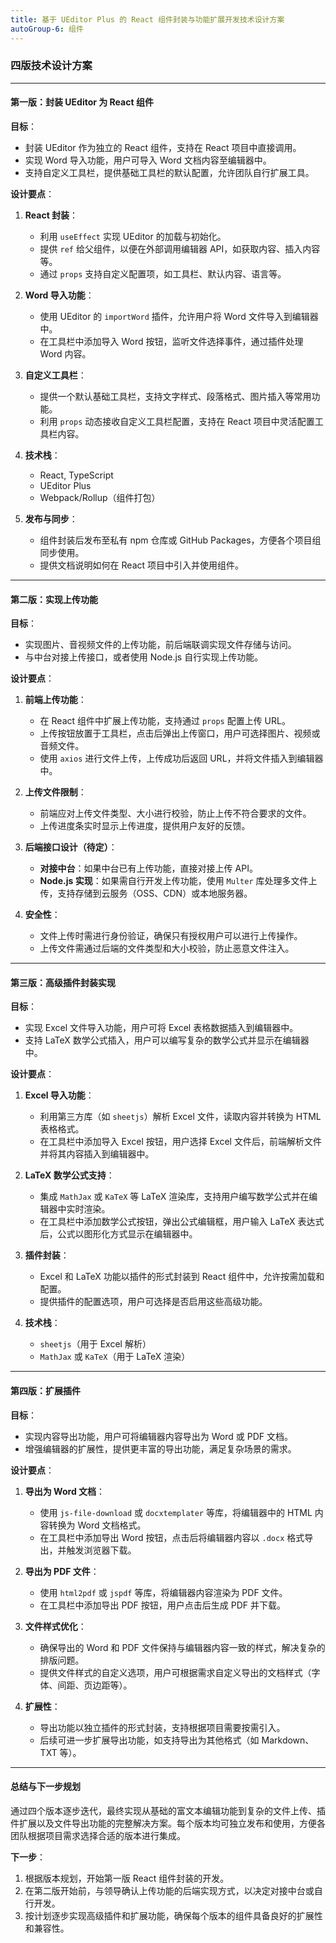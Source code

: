 ```yaml
---
title: 基于 UEditor Plus 的 React 组件封装与功能扩展开发技术设计方案
autoGroup-6: 组件
---
```


### 四版技术设计方案

---

#### **第一版：封装 UEditor 为 React 组件**

**目标**：
- 封装 UEditor 作为独立的 React 组件，支持在 React 项目中直接调用。
- 实现 Word 导入功能，用户可导入 Word 文档内容至编辑器中。
- 支持自定义工具栏，提供基础工具栏的默认配置，允许团队自行扩展工具。

**设计要点**：

1. **React 封装**：
   - 利用 `useEffect` 实现 UEditor 的加载与初始化。
   - 提供 `ref` 给父组件，以便在外部调用编辑器 API，如获取内容、插入内容等。
   - 通过 `props` 支持自定义配置项，如工具栏、默认内容、语言等。

2. **Word 导入功能**：
   - 使用 UEditor 的 `importWord` 插件，允许用户将 Word 文件导入到编辑器中。
   - 在工具栏中添加导入 Word 按钮，监听文件选择事件，通过插件处理 Word 内容。

3. **自定义工具栏**：
   - 提供一个默认基础工具栏，支持文字样式、段落格式、图片插入等常用功能。
   - 利用 `props` 动态接收自定义工具栏配置，支持在 React 项目中灵活配置工具栏内容。

4. **技术栈**：
   - React, TypeScript
   - UEditor Plus
   - Webpack/Rollup（组件打包）

5. **发布与同步**：
   - 组件封装后发布至私有 npm 仓库或 GitHub Packages，方便各个项目组同步使用。
   - 提供文档说明如何在 React 项目中引入并使用组件。

---

#### **第二版：实现上传功能**

**目标**：
- 实现图片、音视频文件的上传功能，前后端联调实现文件存储与访问。
- 与中台对接上传接口，或者使用 Node.js 自行实现上传功能。

**设计要点**：

1. **前端上传功能**：
   - 在 React 组件中扩展上传功能，支持通过 `props` 配置上传 URL。
   - 上传按钮放置于工具栏，点击后弹出上传窗口，用户可选择图片、视频或音频文件。
   - 使用 `axios` 进行文件上传，上传成功后返回 URL，并将文件插入到编辑器中。

2. **上传文件限制**：
   - 前端应对上传文件类型、大小进行校验，防止上传不符合要求的文件。
   - 上传进度条实时显示上传进度，提供用户友好的反馈。

3. **后端接口设计（待定）**：
   - **对接中台**：如果中台已有上传功能，直接对接上传 API。
   - **Node.js 实现**：如果需自行开发上传功能，使用 `Multer` 库处理多文件上传，支持存储到云服务（OSS、CDN）或本地服务器。

4. **安全性**：
   - 文件上传时需进行身份验证，确保只有授权用户可以进行上传操作。
   - 上传文件需通过后端的文件类型和大小校验，防止恶意文件注入。

---

#### **第三版：高级插件封装实现**

**目标**：
- 实现 Excel 文件导入功能，用户可将 Excel 表格数据插入到编辑器中。
- 支持 LaTeX 数学公式插入，用户可以编写复杂的数学公式并显示在编辑器中。

**设计要点**：

1. **Excel 导入功能**：
   - 利用第三方库（如 `sheetjs`）解析 Excel 文件，读取内容并转换为 HTML 表格格式。
   - 在工具栏中添加导入 Excel 按钮，用户选择 Excel 文件后，前端解析文件并将其内容插入到编辑器中。

2. **LaTeX 数学公式支持**：
   - 集成 `MathJax` 或 `KaTeX` 等 LaTeX 渲染库，支持用户编写数学公式并在编辑器中实时渲染。
   - 在工具栏中添加数学公式按钮，弹出公式编辑框，用户输入 LaTeX 表达式后，公式以图形化方式显示在编辑器中。

3. **插件封装**：
   - Excel 和 LaTeX 功能以插件的形式封装到 React 组件中，允许按需加载和配置。
   - 提供插件的配置选项，用户可选择是否启用这些高级功能。

4. **技术栈**：
   - `sheetjs`（用于 Excel 解析）
   - `MathJax` 或 `KaTeX`（用于 LaTeX 渲染）

---

#### **第四版：扩展插件**

**目标**：
- 实现内容导出功能，用户可将编辑器内容导出为 Word 或 PDF 文档。
- 增强编辑器的扩展性，提供更丰富的导出功能，满足复杂场景的需求。

**设计要点**：

1. **导出为 Word 文档**：
   - 使用 `js-file-download` 或 `docxtemplater` 等库，将编辑器中的 HTML 内容转换为 Word 文档格式。
   - 在工具栏中添加导出 Word 按钮，点击后将编辑器内容以 `.docx` 格式导出，并触发浏览器下载。

2. **导出为 PDF 文件**：
   - 使用 `html2pdf` 或 `jspdf` 等库，将编辑器内容渲染为 PDF 文件。
   - 在工具栏中添加导出 PDF 按钮，用户点击后生成 PDF 并下载。

3. **文件样式优化**：
   - 确保导出的 Word 和 PDF 文件保持与编辑器内容一致的样式，解决复杂的排版问题。
   - 提供文件样式的自定义选项，用户可根据需求自定义导出的文档样式（字体、间距、页边距等）。

4. **扩展性**：
   - 导出功能以独立插件的形式封装，支持根据项目需要按需引入。
   - 后续可进一步扩展导出功能，如支持导出为其他格式（如 Markdown、TXT 等）。

---

#### **总结与下一步规划**

通过四个版本逐步迭代，最终实现从基础的富文本编辑功能到复杂的文件上传、插件扩展以及文件导出功能的完整解决方案。每个版本均可独立发布和使用，方便各团队根据项目需求选择合适的版本进行集成。

**下一步**：
1. 根据版本规划，开始第一版 React 组件封装的开发。
2. 在第二版开始前，与领导确认上传功能的后端实现方式，以决定对接中台或自行开发。
3. 按计划逐步实现高级插件和扩展功能，确保每个版本的组件具备良好的扩展性和兼容性。
